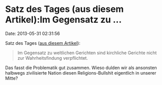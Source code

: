 Satz des Tages (aus diesem Artikel):Im Gegensatz zu \...
========================================================

Date: 2013-05-31 02:31:56

Satz des Tages ([aus diesem
Artikel](http://ml.spiegel.de/article.do?id=902295)):

> Im Gegensatz zu weltlichen Gerichten sind kirchliche Gerichte nicht
> zur Wahrheitsfindung verpflichtet.

Das fasst die Problematik gut zusammen. Wieso dulden wir als ansonsten
halbwegs zivilisierte Nation diesen Religions-Bullshit eigentlich in
unserer Mitte?
